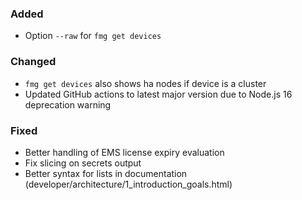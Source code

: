 ### Added

- Option `--raw` for `fmg get devices`

### Changed

- `fmg get devices` also shows ha nodes if device is a cluster
- Updated GitHub actions to latest major version due to Node.js 16 deprecation warning

### Fixed

- Better handling of EMS license expiry evaluation
- Fix slicing on secrets output
- Better syntax for lists in documentation (developer/architecture/1_introduction_goals.html)
